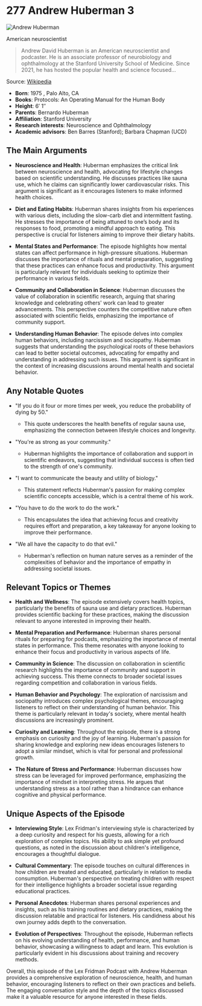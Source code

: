 # 277 Andrew Huberman 3


![Andrew Huberman](https://encrypted-tbn0.gstatic.com/images?q=tbn:ANd9GcRDG8xW_Fb01ndjEDohbPnQT9lJIgd8NhIq8gojk3I&s=0)

American neuroscientist

> Andrew David Huberman is an American neuroscientist and podcaster. He is an associate professor of neurobiology and ophthalmology at the Stanford University School of Medicine. Since 2021, he has hosted the popular health and science focused...

Source: [Wikipedia](https://en.wikipedia.org/wiki/Andrew_Huberman)

- **Born**: 1975 , Palo Alto, CA
- **Books**: Protocols: An Operating Manual for the Human Body
- **Height**: 6′ 1″
- **Parents**: Bernardo Huberman
- **Affiliation**: Stanford University
- **Research interests**: Neuroscience and Ophthalmology
- **Academic advisors**: Ben Barres (Stanford); Barbara Chapman (UCD)


## The Main Arguments

- **Neuroscience and Health**: Huberman emphasizes the critical link between neuroscience and health, advocating for lifestyle changes based on scientific understanding. He discusses practices like sauna use, which he claims can significantly lower cardiovascular risks. This argument is significant as it encourages listeners to make informed health choices.

- **Diet and Eating Habits**: Huberman shares insights from his experiences with various diets, including the slow-carb diet and intermittent fasting. He stresses the importance of being attuned to one’s body and its responses to food, promoting a mindful approach to eating. This perspective is crucial for listeners aiming to improve their dietary habits.

- **Mental States and Performance**: The episode highlights how mental states can affect performance in high-pressure situations. Huberman discusses the importance of rituals and mental preparation, suggesting that these practices can enhance focus and productivity. This argument is particularly relevant for individuals seeking to optimize their performance in various fields.

- **Community and Collaboration in Science**: Huberman discusses the value of collaboration in scientific research, arguing that sharing knowledge and celebrating others' work can lead to greater advancements. This perspective counters the competitive nature often associated with scientific fields, emphasizing the importance of community support.

- **Understanding Human Behavior**: The episode delves into complex human behaviors, including narcissism and sociopathy. Huberman suggests that understanding the psychological roots of these behaviors can lead to better societal outcomes, advocating for empathy and understanding in addressing such issues. This argument is significant in the context of increasing discussions around mental health and societal behavior.

## Any Notable Quotes

- "If you do it four or more times per week, you reduce the probability of dying by 50."
  - This quote underscores the health benefits of regular sauna use, emphasizing the connection between lifestyle choices and longevity.

- "You're as strong as your community."
  - Huberman highlights the importance of collaboration and support in scientific endeavors, suggesting that individual success is often tied to the strength of one's community.

- "I want to communicate the beauty and utility of biology."
  - This statement reflects Huberman's passion for making complex scientific concepts accessible, which is a central theme of his work.

- "You have to do the work to do the work."
  - This encapsulates the idea that achieving focus and creativity requires effort and preparation, a key takeaway for anyone looking to improve their performance.

- "We all have the capacity to do that evil."
  - Huberman's reflection on human nature serves as a reminder of the complexities of behavior and the importance of empathy in addressing societal issues.

## Relevant Topics or Themes

- **Health and Wellness**: The episode extensively covers health topics, particularly the benefits of sauna use and dietary practices. Huberman provides scientific backing for these practices, making the discussion relevant to anyone interested in improving their health.

- **Mental Preparation and Performance**: Huberman shares personal rituals for preparing for podcasts, emphasizing the importance of mental states in performance. This theme resonates with anyone looking to enhance their focus and productivity in various aspects of life.

- **Community in Science**: The discussion on collaboration in scientific research highlights the importance of community and support in achieving success. This theme connects to broader societal issues regarding competition and collaboration in various fields.

- **Human Behavior and Psychology**: The exploration of narcissism and sociopathy introduces complex psychological themes, encouraging listeners to reflect on their understanding of human behavior. This theme is particularly relevant in today's society, where mental health discussions are increasingly prominent.

- **Curiosity and Learning**: Throughout the episode, there is a strong emphasis on curiosity and the joy of learning. Huberman's passion for sharing knowledge and exploring new ideas encourages listeners to adopt a similar mindset, which is vital for personal and professional growth.

- **The Nature of Stress and Performance**: Huberman discusses how stress can be leveraged for improved performance, emphasizing the importance of mindset in interpreting stress. He argues that understanding stress as a tool rather than a hindrance can enhance cognitive and physical performance.

## Unique Aspects of the Episode

- **Interviewing Style**: Lex Fridman's interviewing style is characterized by a deep curiosity and respect for his guests, allowing for a rich exploration of complex topics. His ability to ask simple yet profound questions, as noted in the discussion about children's intelligence, encourages a thoughtful dialogue.

- **Cultural Commentary**: The episode touches on cultural differences in how children are treated and educated, particularly in relation to media consumption. Huberman's perspective on treating children with respect for their intelligence highlights a broader societal issue regarding educational practices.

- **Personal Anecdotes**: Huberman shares personal experiences and insights, such as his training routines and dietary practices, making the discussion relatable and practical for listeners. His candidness about his own journey adds depth to the conversation.

- **Evolution of Perspectives**: Throughout the episode, Huberman reflects on his evolving understanding of health, performance, and human behavior, showcasing a willingness to adapt and learn. This evolution is particularly evident in his discussions about training and recovery methods.

Overall, this episode of the Lex Fridman Podcast with Andrew Huberman provides a comprehensive exploration of neuroscience, health, and human behavior, encouraging listeners to reflect on their own practices and beliefs. The engaging conversation style and the depth of the topics discussed make it a valuable resource for anyone interested in these fields.